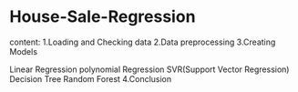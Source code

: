 # House-Sale-Regression
content: 1.Loading and Checking data 2.Data preprocessing 3.Creating Models

Linear Regression
polynomial Regression
SVR(Support Vector Regression)
Decision Tree
Random Forest
4.Conclusion
